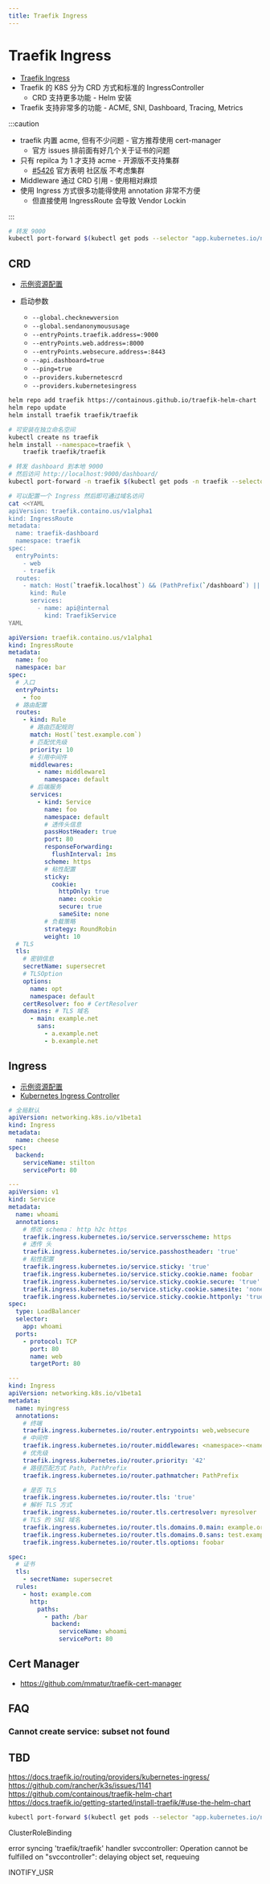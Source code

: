 ```yaml
---
title: Traefik Ingress
---
```


# Traefik Ingress

- [Traefik Ingress](https://doc.traefik.io/traefik/providers/kubernetes-ingress/)
- Traefik 的 K8S 分为 CRD 方式和标准的 IngressController
  - CRD 支持更多功能 - Helm 安装
- Traefik 支持非常多的功能 - ACME, SNI, Dashboard, Tracing, Metrics

:::caution

- traefik 内置 acme, 但有不少问题 - 官方推荐使用 cert-manager
  - 官方 issues 排前面有好几个关于证书的问题
- 只有 repilca 为 1 才支持 acme - 开源版不支持集群
  - [#5426](https://github.com/traefik/traefik/issues/5426#issuecomment-533598163)
    官方表明 社区版 不考虑集群
- Middleware 通过 CRD 引用 - 使用相对麻烦
- 使用 Ingress 方式很多功能得使用 annotation 非常不方便
  - 但直接使用 IngressRoute 会导致 Vendor Lockin

:::

```bash
# 转发 9000
kubectl port-forward $(kubectl get pods --selector "app.kubernetes.io/name=traefik" -n traefik --output=name) 9000:9000 -n traefik
```

## CRD

- [示例资源配置](https://github.com/containous/traefik/tree/v2.2/pkg/provider/kubernetes/crd/fixtures)

- 启动参数
  - `--global.checknewversion`
  - `--global.sendanonymoususage`
  - `--entryPoints.traefik.address=:9000`
  - `--entryPoints.web.address=:8000`
  - `--entryPoints.websecure.address=:8443`
  - `--api.dashboard=true`
  - `--ping=true`
  - `--providers.kubernetescrd`
  - `--providers.kubernetesingress`

```bash
helm repo add traefik https://containous.github.io/traefik-helm-chart
helm repo update
helm install traefik traefik/traefik

# 可安装在独立命名空间
kubectl create ns traefik
helm install --namespace=traefik \
    traefik traefik/traefik

# 转发 dashboard 到本地 9000
# 然后访问 http://localhost:9000/dashboard/
kubectl port-forward -n traefik $(kubectl get pods -n traefik --selector "app.kubernetes.io/name=traefik" --output=name) 9000:9000

# 可以配置一个 Ingress 然后即可通过域名访问
cat <<YAML
apiVersion: traefik.containo.us/v1alpha1
kind: IngressRoute
metadata:
  name: traefik-dashboard
  namespace: traefik
spec:
  entryPoints:
    - web
    - traefik
  routes:
    - match: Host(`traefik.localhost`) && (PathPrefix(`/dashboard`) || PathPrefix(`/api`))
      kind: Rule
      services:
        - name: api@internal
          kind: TraefikService
YAML
```

```yaml
apiVersion: traefik.containo.us/v1alpha1
kind: IngressRoute
metadata:
  name: foo
  namespace: bar
spec:
  # 入口
  entryPoints:
    - foo
  # 路由配置
  routes:
    - kind: Rule
      # 路由匹配规则
      match: Host(`test.example.com`)
      # 匹配优先级
      priority: 10
      # 引用中间件
      middlewares:
        - name: middleware1
          namespace: default
      # 后端服务
      services:
        - kind: Service
          name: foo
          namespace: default
          # 透传头信息
          passHostHeader: true
          port: 80
          responseForwarding:
            flushInterval: 1ms
          scheme: https
          # 粘性配置
          sticky:
            cookie:
              httpOnly: true
              name: cookie
              secure: true
              sameSite: none
          # 负载策略
          strategy: RoundRobin
          weight: 10
  # TLS
  tls:
    # 密钥信息
    secretName: supersecret
    # TLSOption
    options:
      name: opt
      namespace: default
    certResolver: foo # CertResolver
    domains: # TLS 域名
      - main: example.net
        sans:
          - a.example.net
          - b.example.net
```

## Ingress

- [示例资源配置](https://github.com/containous/traefik/tree/v2.2/pkg/provider/kubernetes/ingress/fixtures)
- [Kubernetes Ingress Controller](https://docs.traefik.io/routing/providers/kubernetes-ingress/)

```yaml
# 全局默认
apiVersion: networking.k8s.io/v1beta1
kind: Ingress
metadata:
  name: cheese
spec:
  backend:
    serviceName: stilton
    servicePort: 80

---
apiVersion: v1
kind: Service
metadata:
  name: whoami
  annotations:
    # 修改 schema： http h2c https
    traefik.ingress.kubernetes.io/service.serversscheme: https
    # 透传 头
    traefik.ingress.kubernetes.io/service.passhostheader: 'true'
    # 粘性配置
    traefik.ingress.kubernetes.io/service.sticky: 'true'
    traefik.ingress.kubernetes.io/service.sticky.cookie.name: foobar
    traefik.ingress.kubernetes.io/service.sticky.cookie.secure: 'true'
    traefik.ingress.kubernetes.io/service.sticky.cookie.samesite: 'none'
    traefik.ingress.kubernetes.io/service.sticky.cookie.httponly: 'true'
spec:
  type: LoadBalancer
  selector:
    app: whoami
  ports:
    - protocol: TCP
      port: 80
      name: web
      targetPort: 80

---
kind: Ingress
apiVersion: networking.k8s.io/v1beta1
metadata:
  name: myingress
  annotations:
    # 终端
    traefik.ingress.kubernetes.io/router.entrypoints: web,websecure
    # 中间件
    traefik.ingress.kubernetes.io/router.middlewares: <namespace>-<name>@kubernetescrd,cb@file
    # 优先级
    traefik.ingress.kubernetes.io/router.priority: '42'
    # 路径匹配方式 Path, PathPrefix
    traefik.ingress.kubernetes.io/router.pathmatcher: PathPrefix

    # 是否 TLS
    traefik.ingress.kubernetes.io/router.tls: 'true'
    # 解析 TLS 方式
    traefik.ingress.kubernetes.io/router.tls.certresolver: myresolver
    # TLS 的 SNI 域名
    traefik.ingress.kubernetes.io/router.tls.domains.0.main: example.org
    traefik.ingress.kubernetes.io/router.tls.domains.0.sans: test.example.org,dev.example.org
    traefik.ingress.kubernetes.io/router.tls.options: foobar

spec:
  # 证书
  tls:
    - secretName: supersecret
  rules:
    - host: example.com
      http:
        paths:
          - path: /bar
            backend:
              serviceName: whoami
              servicePort: 80
```

## Cert Manager

- https://github.com/mmatur/traefik-cert-manager

## FAQ

### Cannot create service: subset not found


## TBD

https://docs.traefik.io/routing/providers/kubernetes-ingress/
https://github.com/rancher/k3s/issues/1141
https://github.com/containous/traefik-helm-chart
https://docs.traefik.io/getting-started/install-traefik/#use-the-helm-chart

```bash
kubectl port-forward $(kubectl get pods --selector "app.kubernetes.io/name=traefik" --output=name) 9000:9000
```

ClusterRoleBinding

error syncing 'traefik/traefik'
handler svccontroller: Operation cannot be fulfilled on "svccontroller": delaying object set, requeuing

INOTIFY_USR
